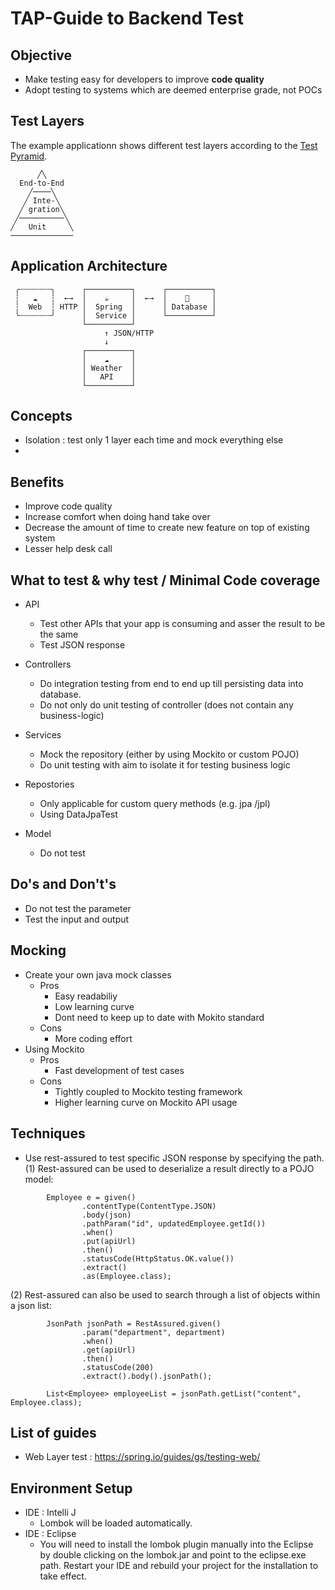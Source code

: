 # TAP-Guide to Backend Test

## Objective
* Make testing easy for developers to improve **code quality**
* Adopt testing to systems which are deemed enterprise grade, not POCs

## Test Layers
The example applicationn shows different test layers according to the [Test Pyramid](https://martinfowler.com/bliki/TestPyramid.html).

```
      ╱╲
  End-to-End
    ╱────╲
   ╱ Inte-╲
  ╱ gration╲
 ╱──────────╲
╱   Unit     ╲
──────────────
```

## Application Architecture
```
 ╭┄┄┄┄┄┄┄╮      ┌──────────┐      ┌──────────┐
 ┆   ☁   ┆  ←→  │    ☕     │  ←→  │    💾     │
 ┆  Web  ┆ HTTP │  Spring  │      │ Database │
 ╰┄┄┄┄┄┄┄╯      │  Service │      └──────────┘
                └──────────┘
                     ↑ JSON/HTTP
                     ↓
                ┌──────────┐
                │    ☁     │
                │ Weather  │
                │   API    │
                └──────────┘
```

## Concepts
* Isolation : test only 1 layer each time and mock everything else
* 

## Benefits
* Improve code quality
* Increase comfort when doing hand take over
* Decrease the amount of time to create new feature on top of existing system 
* Lesser help desk call


## What to test & why test / Minimal Code coverage
* API
  * Test other APIs that your app is consuming and asser the result to be the same
  * Test JSON response

* Controllers
  * Do integration testing from end to end up till persisting data into database. 
  * Do not only do unit testing of controller (does not contain any business-logic)
  
* Services
  * Mock the repository (either by using Mockito or custom POJO)
  * Do unit testing with aim to isolate it for testing business logic
  
* Repostories
  * Only applicable for custom query methods (e.g. jpa /jpl)
  * Using DataJpaTest
  
* Model
  * Do not test

## Do's and Don't's
* Do not test the parameter 
* Test the input and output 

## Mocking
* Create your own java mock classes
   * Pros
       * Easy readabiliy
       * Low learning curve
       * Dont need to keep up to date with Mokito standard
   * Cons
       * More coding effort 
* Using Mockito
   * Pros
       * Fast development of test cases
   * Cons 
       * Tightly coupled to Mockito testing framework
       * Higher learning curve on Mockito API usage

## Techniques
* Use rest-assured to test specific JSON response by specifying the path.
(1) Rest-assured can be used to deserialize a result directly to a POJO model:
```
        Employee e = given()
                .contentType(ContentType.JSON)
                .body(json)
                .pathParam("id", updatedEmployee.getId())
                .when()
                .put(apiUrl)
                .then()
                .statusCode(HttpStatus.OK.value())
                .extract()
                .as(Employee.class);
```
(2) Rest-assured can also be used to search through a list of objects within a json list:
```
        JsonPath jsonPath = RestAssured.given()
                .param("department", department)
                .when()
                .get(apiUrl)
                .then()
                .statusCode(200)
                .extract().body().jsonPath();

        List<Employee> employeeList = jsonPath.getList("content", Employee.class);
```
## List of guides
* Web Layer test : https://spring.io/guides/gs/testing-web/

## Environment Setup
* IDE : Intelli J
    * Lombok will be loaded automatically.
* IDE : Eclipse
    * You will need to install the lombok plugin manually into the Eclipse by double clicking on the lombok.jar and point to the eclipse.exe path. Restart your IDE and rebuild your project for the installation to take effect. 

